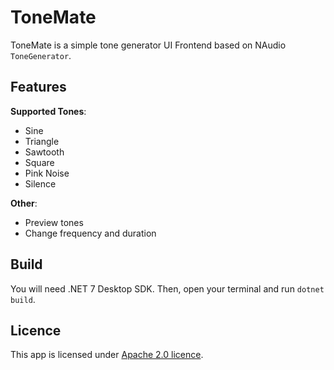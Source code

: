 # ToneMate

ToneMate is a simple tone generator UI Frontend based on NAudio `ToneGenerator`.

## Features

**Supported Tones**:

- Sine
- Triangle
- Sawtooth
- Square
- Pink Noise
- Silence

**Other**:

- Preview tones
- Change frequency and duration

## Build

You will need .NET 7 Desktop SDK. Then, open your terminal and run `dotnet build`.

## Licence

This app is licensed under [Apache 2.0 licence](LICENSE.txt).